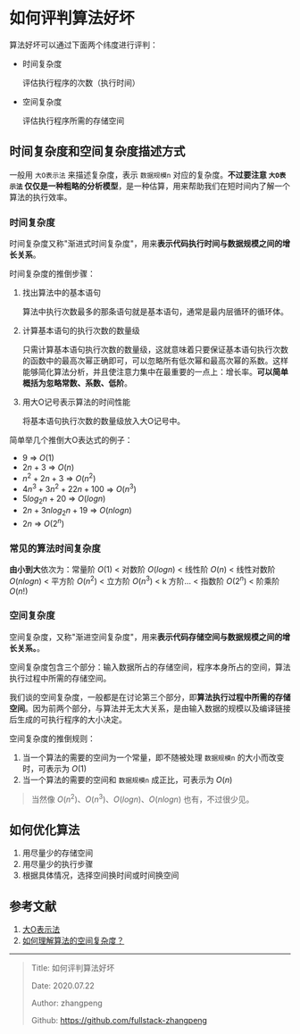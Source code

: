 # 如何评判算法好坏

算法好坏可以通过下面两个纬度进行评判：

- 时间复杂度
  
  评估执行程序的次数（执行时间）

- 空间复杂度

  评估执行程序所需的存储空间

## 时间复杂度和空间复杂度描述方式

一般用 `大O表示法` 来描述复杂度，表示 `数据规模n` 对应的复杂度。**不过要注意 `大O表示法` 仅仅是一种粗略的分析模型**，是一种估算，用来帮助我们在短时间内了解一个算法的执行效率。

### 时间复杂度

时间复杂度又称"渐进式时间复杂度"，用来**表示代码执行时间与数据规模之间的增长关系**。

时间复杂度的推倒步骤：

1. 找出算法中的基本语句
  
    算法中执行次数最多的那条语句就是基本语句，通常是最内层循环的循环体。

2. 计算基本语句的执行次数的数量级

    只需计算基本语句执行次数的数量级，这就意味着只要保证基本语句执行次数的函数中的最高次幂正确即可，可以忽略所有低次幂和最高次幂的系数。这样能够简化算法分析，并且使注意力集中在最重要的一点上：增长率。**可以简单概括为忽略常数、系数、低阶**。

3. 用大Ο记号表示算法的时间性能

    将基本语句执行次数的数量级放入大Ο记号中。

简单举几个推倒大O表达式的例子：

- $9$ => $O(1)$
- $2n + 3$ => $O(n)$
- $n^2 + 2n + 3$ => $O(n^2)$
- $4n^3 + 3n^2 + 22n + 100$ => $O(n^3)$
- $5log_2n+20$ => $O(logn)$
- $2n+3nlog_2n+19$ => $O(nlogn)$
- $2n$ => $O(2^n)$

### 常见的算法时间复杂度
**由小到大**依次为：常量阶 $O(1)$ < 对数阶 $O(logn)$ <  线性阶 $O(n)$ < 线性对数阶 $O(nlogn)$ < 平方阶 $O(n^2)$ < 立方阶 $O(n^3)$ < k 方阶... < 指数阶 $O(2^n)$ < 阶乘阶 $O(n!)$

### 空间复杂度

空间复杂度，又称"渐进空间复杂度"，用来**表示代码存储空间与数据规模之间的增长关系。**。

空间复杂度包含三个部分：输入数据所占的存储空间，程序本身所占的空间，算法执行过程中所需的存储空间。

我们谈的空间复杂度，一般都是在讨论第三个部分，即**算法执行过程中所需的存储空间**。因为前两个部分，与算法并无太大关系，是由输入数据的规模以及编译链接后生成的可执行程序的大小决定。

空间复杂度的推倒规则：

1. 当一个算法的需要的空间为一个常量，即不随被处理 `数据规模n` 的大小而改变时，可表示为 $O(1)$
2. 当一个算法的需要的空间和 `数据规模n` 成正比，可表示为 $O(n)$

> 当然像 $O(n^2)、O(n^3)、O(logn)、O(nlogn)$ 也有，不过很少见。

## 如何优化算法

1. 用尽量少的存储空间
2. 用尽量少的执行步骤
3. 根据具体情况，选择空间换时间或时间换空间

## 参考文献

1. [大O表示法](https://baike.baidu.com/item/%E5%A4%A7O%E8%A1%A8%E7%A4%BA%E6%B3%95/1851162?fr=aladdin#3)
2. [如何理解算法的空间复杂度？](https://www.zhihu.com/question/310964983/answer/588135727)

---

> Title: 如何评判算法好坏
>
> Date: 2020.07.22
>
> Author: zhangpeng
>
> Github: <https://github.com/fullstack-zhangpeng>
